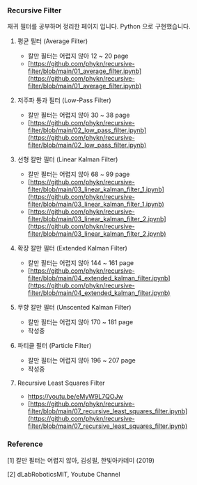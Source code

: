 ### Recursive Filter
재귀 필터를 공부하며 정리한 페이지 입니다. Python 으로 구현했습니다. 

1. 평균 필터 (Average Filter)
   - 칼만 필터는 어렵지 않아 12 ~ 20 page
   - [https://github.com/phykn/recursive-filter/blob/main/01_average_filter.ipynb](https://github.com/phykn/recursive-filter/blob/main/01_average_filter.ipynb)

2. 저주파 통과 필터 (Low-Pass Filter)
   - 칼만 필터는 어렵지 않아 30 ~ 38 page
   - [https://github.com/phykn/recursive-filter/blob/main/02_low_pass_filter.ipynb](https://github.com/phykn/recursive-filter/blob/main/02_low_pass_filter.ipynb)

3. 선형 칼만 필터 (Linear Kalman Filter)
   - 칼만 필터는 어렵지 않아 68 ~ 99 page
   - [https://github.com/phykn/recursive-filter/blob/main/03_linear_kalman_filter_1.ipynb](https://github.com/phykn/recursive-filter/blob/main/03_linear_kalman_filter_1.ipynb)
   - [https://github.com/phykn/recursive-filter/blob/main/03_linear_kalman_filter_2.ipynb](https://github.com/phykn/recursive-filter/blob/main/03_linear_kalman_filter_2.ipynb)

4. 확장 칼만 필터 (Extended Kalman Filter)
   - 칼만 필터는 어렵지 않아 144 ~ 161 page
   - [https://github.com/phykn/recursive-filter/blob/main/04_extended_kalman_filter.ipynb](https://github.com/phykn/recursive-filter/blob/main/04_extended_kalman_filter.ipynb)

5. 무향 칼만 필터 (Unscented Kalman Filter)
   - 칼만 필터는 어렵지 않아 170 ~ 181 page
   - 작성중

6. 파티클 필터 (Particle Filter)
   - 칼만 필터는 어렵지 않아 196 ~ 207 page
   - 작성중

7. Recursive Least Squares Filter
   - https://youtu.be/eMyW9L7QOJw
   - [https://github.com/phykn/recursive-filter/blob/main/07_recursive_least_squares_filter.ipynb](https://github.com/phykn/recursive-filter/blob/main/07_recursive_least_squares_filter.ipynb)

### Reference
[1] 칼만 필터는 어렵지 않아, 김성필, 한빛아카데미 (2019)

[2] dLabRoboticsMIT, Youtube Channel
